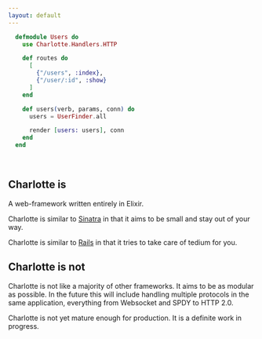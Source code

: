 ```yaml
---
layout: default
---
```


```elixir
  defmodule Users do  
    use Charlotte.Handlers.HTTP  

    def routes do
      [
        {"/users", :index},
        {"/user/:id", :show}
      ]
    end

    def users(verb, params, conn) do
      users = UserFinder.all

      render [users: users], conn
    end
  end
```  

<br />

## Charlotte is

A web-framework written entirely in Elixir.  

Charlotte is similar to [Sinatra](http://www.sinatrarb.com/) in
that it aims to be small and stay out of your way.  

Charlotte is similar to [Rails](http://rubyonrails.org/) in that
it tries to take care of tedium for you.  

## Charlotte is not

Charlotte is not like a majority of other frameworks. It aims
to be as modular as possible.  In the future this will include
handling multiple protocols in the same application, everything
from Websocket and SPDY to HTTP 2.0.

Charlotte is not yet mature enough for production.  It is a
definite work in progress.  

